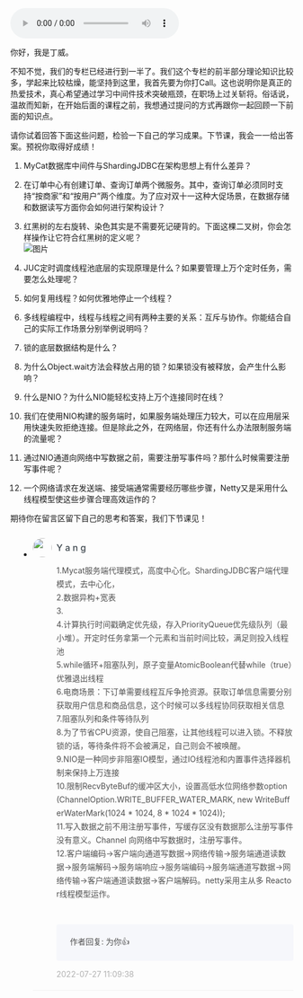 <audio title="期中测试 _ 来检验一下你的学习成果吧！" src="https://static001.geekbang.org/resource/audio/88/1b/8835bc0fe561efb688bbd0e4c49d791b.mp3" controls="controls"></audio> 
<p>你好，我是丁威。</p><p>不知不觉，我们的专栏已经进行到一半了。我们这个专栏的前半部分理论知识比较多，学起来比较枯燥，能坚持到这里，我首先要为你打Call。这也说明你是真正的热爱技术，真心希望通过学习中间件技术突破瓶颈，在职场上过关斩将。俗话说，温故而知新，在开始后面的课程之前，我想通过提问的方式再跟你一起回顾一下前面的知识点。</p><p>请你试着回答下面这些问题，检验一下自己的学习成果。下节课，我会一一给出答案。预祝你取得好成绩！</p><ol>
<li>
<p>MyCat数据库中间件与ShardingJDBC在架构思想上有什么差异？</p>
</li>
<li>
<p>在订单中心有创建订单、查询订单两个微服务。其中，查询订单必须同时支持“按商家”和“按用户”两个维度。为了应对双十一这种大促场景，在数据存储和数据读写方面你会如何进行架构设计？</p>
</li>
<li>
<p>红黑树的左右旋转、染色其实是不需要死记硬背的。下面这棵二叉树，你会怎样操作让它符合红黑树的定义呢？<br>
<img src="https://static001.geekbang.org/resource/image/28/11/2833fe5afe8b2963d0be81b1db212c11.jpg?wh=1321x912" alt="图片"></p>
</li>
<li>
<p>JUC定时调度线程池底层的实现原理是什么？如果要管理上万个定时任务，需要怎么处理呢？</p>
</li>
<li>
<p>如何复用线程？如何优雅地停止一个线程？</p>
</li>
<li>
<p>多线程编程中，线程与线程之间有两种主要的关系：互斥与协作。你能结合自己的实际工作场景分别举例说明吗？</p>
</li>
<li>
<p>锁的底层数据结构是什么？</p>
</li>
<li>
<p>为什么Object.wait方法会释放占用的锁？如果锁没有被释放，会产生什么影响？</p>
</li>
<li>
<p>什么是NIO？为什么NIO能轻松支持上万个连接同时在线？</p>
</li>
<li>
<p>我们在使用NIO构建的服务端时，如果服务端处理压力较大，可以在应用层采用快速失败拒绝连接。但是除此之外，在网络层，你还有什么办法限制服务端的流量呢？</p>
</li>
<li>
<p>通过NIO通道向网络中写数据之前，需要注册写事件吗？那什么时候需要注册写事件呢？</p>
</li>
<li>
<p>一个网络请求在发送端、接受端通常需要经历哪些步骤，Netty又是采用什么线程模型使这些步骤合理高效运作的？</p>
</li>
</ol><!-- [[[read_end]]] --><p>期待你在留言区留下自己的思考和答案，我们下节课见！</p>
<style>
    ul {
      list-style: none;
      display: block;
      list-style-type: disc;
      margin-block-start: 1em;
      margin-block-end: 1em;
      margin-inline-start: 0px;
      margin-inline-end: 0px;
      padding-inline-start: 40px;
    }
    li {
      display: list-item;
      text-align: -webkit-match-parent;
    }
    ._2sjJGcOH_0 {
      list-style-position: inside;
      width: 100%;
      display: -webkit-box;
      display: -ms-flexbox;
      display: flex;
      -webkit-box-orient: horizontal;
      -webkit-box-direction: normal;
      -ms-flex-direction: row;
      flex-direction: row;
      margin-top: 26px;
      border-bottom: 1px solid rgba(233,233,233,0.6);
    }
    ._2sjJGcOH_0 ._3FLYR4bF_0 {
      width: 34px;
      height: 34px;
      -ms-flex-negative: 0;
      flex-shrink: 0;
      border-radius: 50%;
    }
    ._2sjJGcOH_0 ._36ChpWj4_0 {
      margin-left: 0.5rem;
      -webkit-box-flex: 1;
      -ms-flex-positive: 1;
      flex-grow: 1;
      padding-bottom: 20px;
    }
    ._2sjJGcOH_0 ._36ChpWj4_0 ._2zFoi7sd_0 {
      font-size: 16px;
      color: #3d464d;
      font-weight: 500;
      -webkit-font-smoothing: antialiased;
      line-height: 34px;
    }
    ._2sjJGcOH_0 ._36ChpWj4_0 ._2_QraFYR_0 {
      margin-top: 12px;
      color: #505050;
      -webkit-font-smoothing: antialiased;
      font-size: 14px;
      font-weight: 400;
      white-space: normal;
      word-break: break-all;
      line-height: 24px;
    }
    ._2sjJGcOH_0 ._10o3OAxT_0 {
      margin-top: 18px;
      border-radius: 4px;
      background-color: #f6f7fb;
    }
    ._2sjJGcOH_0 ._3klNVc4Z_0 {
      display: -webkit-box;
      display: -ms-flexbox;
      display: flex;
      -webkit-box-orient: horizontal;
      -webkit-box-direction: normal;
      -ms-flex-direction: row;
      flex-direction: row;
      -webkit-box-pack: justify;
      -ms-flex-pack: justify;
      justify-content: space-between;
      -webkit-box-align: center;
      -ms-flex-align: center;
      align-items: center;
      margin-top: 15px;
    }
    ._2sjJGcOH_0 ._10o3OAxT_0 ._3KxQPN3V_0 {
      color: #505050;
      -webkit-font-smoothing: antialiased;
      font-size: 14px;
      font-weight: 400;
      white-space: normal;
      word-break: break-word;
      padding: 20px 20px 20px 24px;
    }
    ._2sjJGcOH_0 ._3klNVc4Z_0 {
      display: -webkit-box;
      display: -ms-flexbox;
      display: flex;
      -webkit-box-orient: horizontal;
      -webkit-box-direction: normal;
      -ms-flex-direction: row;
      flex-direction: row;
      -webkit-box-pack: justify;
      -ms-flex-pack: justify;
      justify-content: space-between;
      -webkit-box-align: center;
      -ms-flex-align: center;
      align-items: center;
      margin-top: 15px;
    }
    ._2sjJGcOH_0 ._3Hkula0k_0 {
      color: #b2b2b2;
      font-size: 14px;
    }
</style><ul><li>
<div class="_2sjJGcOH_0"><img src="https://static001.geekbang.org/account/avatar/00/20/22/a0/d8631910.jpg"
  class="_3FLYR4bF_0">
<div class="_36ChpWj4_0">
  <div class="_2zFoi7sd_0"><span>Y a n g</span>
  </div>
  <div class="_2_QraFYR_0">1.Mycat服务端代理模式，高度中心化。ShardingJDBC客户端代理模式，去中心化，<br>2.数据异构+宽表<br>3.<br>4.计算执行时间戳确定优先级，存入PriorityQueue优先级队列（最小堆）。开定时任务拿第一个元素和当前时间比较，满足则投入线程池<br>5.while循环+阻塞队列，原子变量AtomicBoolean代替while（true）优雅退出线程<br>6.电商场景：下订单需要线程互斥争抢资源。获取订单信息需要分别获取用户信息和商品信息，这个时候可以多线程协同获取相关信息<br>7.阻塞队列和条件等待队列<br>8.为了节省CPU资源，使自己阻塞，让其他线程可以进入锁。不释放锁的话，等待条件将不会被满足，自己则会不被唤醒。<br>9.NIO是一种同步非阻塞IO模型，通过IO线程池和内置事件选择器机制来保持上万连接<br>10.限制RecvByteBuf的缓冲区大小，设置高低水位网络参数option(ChannelOption.WRITE_BUFFER_WATER_MARK, new WriteBufferWaterMark(1024 * 1024, 8 * 1024 * 1024));<br>11.写入数据之前不用注册写事件，写缓存区没有数据那么注册写事件没有意义。Channel 向网络中写数据时，注册写事件。<br>12.客户端编码-&gt;客户端向通道写数据-&gt;网络传输-&gt;服务端通道读数据-&gt;服务端解码-&gt;服务端响应-&gt;服务端编码-&gt;服务端通道写数据-&gt;网络传输-&gt;客户端通道读数据-&gt;客户端解码。netty采用主从多 Reactor线程模型运作。<br><br></div>
  <div class="_10o3OAxT_0">
    <p class="_3KxQPN3V_0">作者回复: 为你👍</p>
  </div>
  <div class="_3klNVc4Z_0">
    <div class="_3Hkula0k_0">2022-07-27 11:09:38</div>
  </div>
</div>
</div>
</li>
</ul>